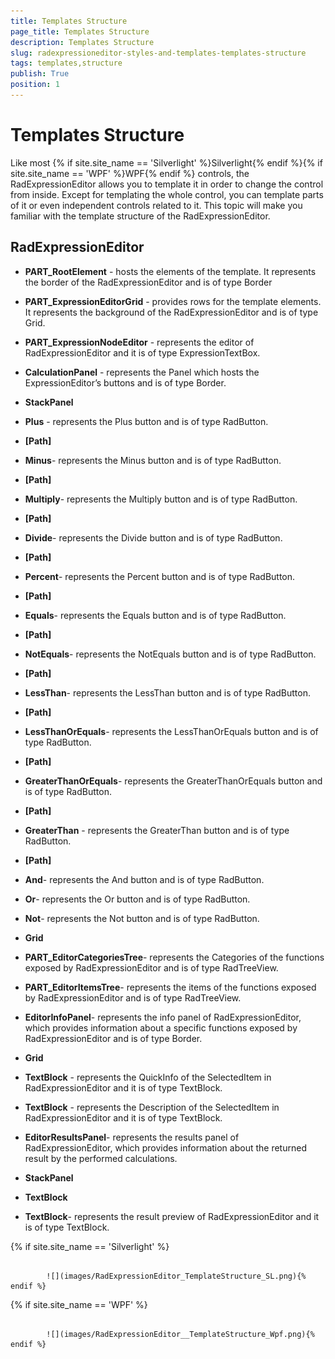 ```yaml
---
title: Templates Structure
page_title: Templates Structure
description: Templates Structure
slug: radexpressioneditor-styles-and-templates-templates-structure
tags: templates,structure
publish: True
position: 1
---
```


# Templates Structure



Like most {% if site.site_name == 'Silverlight' %}Silverlight{% endif %}{% if site.site_name == 'WPF' %}WPF{% endif %} controls, the RadExpressionEditor allows you to template it in order to change the control from inside. Except for templating the whole control, you can template parts of it or even independent controls related to it. This topic will make you familiar with the template structure of the RadExpressionEditor.

## RadExpressionEditor



* __PART_RootElement__ - hosts the elements of the template. It represents the border of the RadExpressionEditor and is of type Border

* __PART_ExpressionEditorGrid__ - provides rows for the template elements. It represents the background of the RadExpressionEditor and is of type Grid.

* __PART_ExpressionNodeEditor__ - represents the editor of RadExpressionEditor and it is of type ExpressionTextBox.

* __CalculationPanel__ - represents the Panel which hosts the ExpressionEditor’s buttons and is of type Border.

* __StackPanel__

* __Plus__ - represents the Plus button and is of type RadButton.

* __[Path]__

* __Minus__- represents the Minus button and is of type RadButton.

* __[Path]__

* __Multiply__- represents the Multiply button and is of type RadButton.

* __[Path]__

* __Divide__- represents the Divide button and is of type  RadButton.

* __[Path]__

* __Percent__- represents the Percent button and is of type RadButton.

* __[Path]__

* __Equals__- represents the Equals button and is of type RadButton.

* __[Path]__

* __NotEquals__- represents the NotEquals button and is of type RadButton.

* __[Path]__

* __LessThan__- represents the LessThan button and is of type RadButton.

* __[Path]__

* __LessThanOrEquals__- represents the LessThanOrEquals button and is of type RadButton.

* __[Path]__

* __GreaterThanOrEquals__- represents the GreaterThanOrEquals button and is of type RadButton.

* __[Path]__

* __GreaterThan__ - represents the GreaterThan button and is of type RadButton.

* __[Path]__

* __And__- represents the And button and is of type RadButton.

* __Or__- represents the Or button and is of type RadButton.

* __Not__- represents the Not button and is of type RadButton.

* __Grid__

* __PART_EditorCategoriesTree__- represents the Categories of the functions exposed by RadExpressionEditor and is of type RadTreeView. 

* __PART_EditorItemsTree__- represents the items of the functions exposed by RadExpressionEditor and is of type RadTreeView.

* __EditorInfoPanel__- represents the info panel of RadExpressionEditor, which provides information about a specific functions exposed by RadExpressionEditor and is of type Border.

* __Grid__

* __TextBlock__ - represents the QuickInfo of the SelectedItem in RadExpressionEditor and it is of type TextBlock.

* __TextBlock__ - represents the Description of the SelectedItem in RadExpressionEditor and it is of type TextBlock.

* __EditorResultsPanel__- represents the results panel of RadExpressionEditor, which provides information about the returned result by the performed calculations. 

* __StackPanel__

* __TextBlock__

* __TextBlock__- represents the result preview of RadExpressionEditor and it is of type TextBlock.



{% if site.site_name == 'Silverlight' %}


				 
			![](images/RadExpressionEditor_TemplateStructure_SL.png){% endif %}

{% if site.site_name == 'WPF' %}


				 
			![](images/RadExpressionEditor__TemplateStructure_Wpf.png){% endif %}


